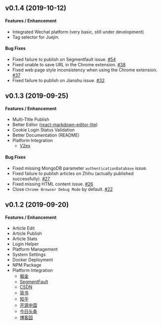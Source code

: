 ## v0.1.4 (2019-10-12)

#### Features / Enhancement
- Integrated Wechat platform (very basic, still under development)
- Tag selector for Juejin.

#### Bug Fixes
- Fixed failure to publish on Segmentfault issue. [#54](https://github.com/crawlab-team/artipub/issues/54)
- Fixed unable to save URL in the Chrome extension. [#38](https://github.com/crawlab-team/artipub/issues/38)
- Fixed web page style inconsistency when using the Chrome extension. [#37](https://github.com/crawlab-team/artipub/issues/37)
- Fixed failure to publish on Jianshu issue. [#32](https://github.com/crawlab-team/artipub/issues/32)

## v0.1.3 (2019-09-25)

#### Features / Enhancement

- Multi-Title Publish
- Better Editor ([react-markdown-editor-lite](https://www.npmjs.com/package/react-markdown-editor-lite))
- Cookie Login Status Validation
- Better Documentation (README)
- Platform Integration
    - [V2ex](https://v2ex.com)

#### Bug Fixes
- Fixed missing MongoDB parameter `authenticationDatabase` issue.
- Fixed failure to publish articles on Zhihu (actually published successfully). [#27](https://github.com/crawlab-team/artipub/issues/27)
- Fixed missing HTML content issue. [#26](https://github.com/crawlab-team/artipub/issues/26) 
- Close `Chrome Browser Debug Mode` by default. [#22](https://github.com/crawlab-team/artipub/issues/22)

## v0.1.2 (2019-09-20)

#### Features / Enhancement

- Article Edit
- Article Publish
- Article Stats 
- Login Helper
- Platform Management
- System Settings
- Docker Deployment
- NPM Package
- Platform Integration
    - [掘金](https://juejin.cn)
    - [SegmentFault](https://segmentfault.com)
    - [CSDN](https://csdn.net)
    - [简书](https://jianshu.com)
    - [知乎](https://zhihu.com)
    - [开源中国](https://oschina.net)
    - [今日头条](https://toutiao.com)
    - [博客园](https://cnblogs.com)
